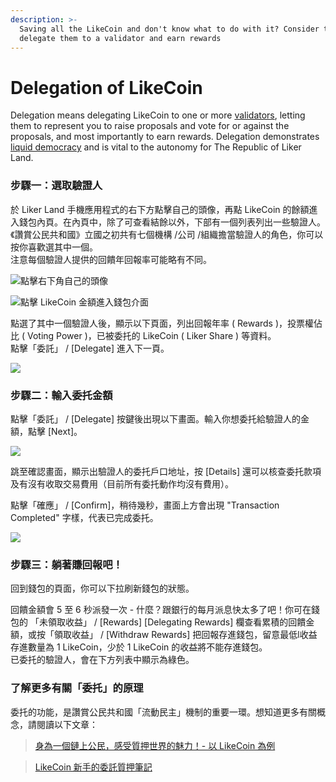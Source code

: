 ```yaml
---
description: >-
  Saving all the LikeCoin and don't know what to do with it? Consider to
  delegate them to a validator and earn rewards
---
```


# Delegation of LikeCoin

Delegation means delegating LikeCoin to one or more [validators](https://docs.like.co/constitution#9d28), letting them to represent you to raise proposals and vote for or against the proposals, and most importantly to earn rewards. Delegation demonstrates [liquid democracy](https://docs.like.co/user-guide/likecoin-chain/liquid-democracy) and is vital to the autonomy for The Republic of Liker Land.

### 步驟一：選取驗證人

於 Liker Land 手機應用程式的右下方點擊自己的頭像，再點 LikeCoin 的餘額進入錢包內頁。在內頁中，除了可查看結餘以外，下部有一個列表列出一些驗證人。《讚賞公民共和國》立國之初共有七個機構 /公司 /組織擔當驗證人的角色，你可以按你喜歡選其中一個。  
注意每個驗證人提供的回饋年回報率可能略有不同。

![&#x9EDE;&#x64CA;&#x53F3;&#x4E0B;&#x89D2;&#x81EA;&#x5DF1;&#x7684;&#x982D;&#x50CF;](../../.gitbook/assets/img_2324.jpg)

![ &#x9EDE;&#x64CA; LikeCoin &#x91D1;&#x984D;&#x9032;&#x5165;&#x9322;&#x5305;&#x4ECB;&#x9762;](../../.gitbook/assets/delegate.png)

點選了其中一個驗證人後，顯示以下頁面，列出回報年率 \( Rewards \)，投票權佔比 \( Voting Power \)，已被委托的 LikeCoin \( Liker Share \) 等資料。  
點擊「委託」 / \[Delegate\] 進入下一頁。

![](../../.gitbook/assets/img_2327.jpg)

### 步驟二：輸入委托金額

點擊「委託」 / \[Delegate\] 按鍵後出現以下畫面。輸入你想委托給驗證人的金額，點擊 \[Next\]。

![](../../.gitbook/assets/img_2087.png)

跳至確認畫面，顯示出驗證人的委托戶口地址，按 \[Details\] 還可以核查委托款項及有沒有收取交易費用（目前所有委托動作均沒有費用）。

點擊「確應」 / \[Confirm\]，稍待幾秒，畫面上方會出現 "Transaction Completed" 字樣，代表已完成委托。

![](../../.gitbook/assets/img_2089.png)

### 步驟三：躺著賺回報吧！

回到錢包的頁面，你可以下拉刷新錢包的狀態。

回饋金額會 5 至 6 秒派發一次 - 什麼？跟銀行的每月派息快太多了吧！你可在錢包的 「未領取收益」 / \[Rewards\] \[Delegating Rewards\] 欄查看累積的回饋金額，或按「領取收益」 / \[Withdraw Rewards\] 把回報存進錢包，留意最低l收益存進數量為 1 LikeCoin，少於 1 LikeCoin 的收益將不能存進錢包。  
已委托的驗證人，會在下方列表中顯示為綠色。

### 了解更多有關「委托」的原理

委托的功能，是讚賞公民共和國「流動民主」機制的重要一環。想知道更多有關概念，請閱讀以下文章：

> [身為一個鏈上公民，感受質押世界的魅力！- 以 LikeCoin 為例](https://matters.news/@dablog/%E8%BA%AB%E7%82%BA%E4%B8%80%E5%80%8B%E9%8F%88%E4%B8%8A%E5%85%AC%E6%B0%91-%E6%84%9F%E5%8F%97%E8%B3%AA%E6%8A%BC%E4%B8%96%E7%95%8C%E7%9A%84%E9%AD%85%E5%8A%9B-%E4%BB%A5-like-coin-%E7%82%BA%E4%BE%8B-zdpuB1ePtb7TNzYpbfkdhNmf8REKkQxNX5MgRRir1BG6pWVts)

> [LikeCoin 新手的委託質押筆記](https://matters.news/@huanlin/like-coin-%E6%96%B0%E6%89%8B%E7%9A%84%E5%A7%94%E8%A8%97%E8%B3%AA%E6%8A%BC%E7%AD%86%E8%A8%98-bafyreifhicuom74neq4sojpkta6thdsia3y4zf7dmolgajvgph4c3usx5u)

